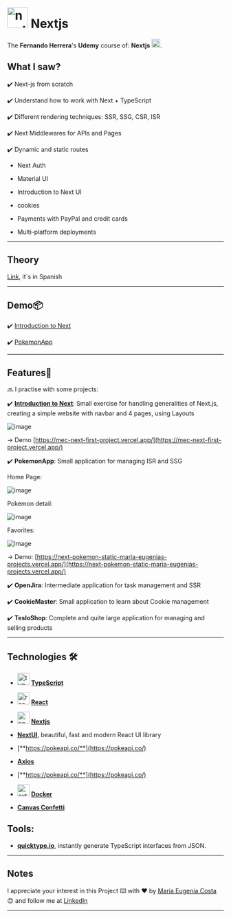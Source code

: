 # <img width="48" height="48" src="https://img.icons8.com/color/48/nextjs.png" alt="nextjs"/> Nextjs

The **Fernando Herrera**'s **Udemy** course of:  **Nextjs** <img width="20" height="20" src="https://img.icons8.com/color/20/nextjs.png" alt="nextjs"/>.

## What I saw?

✔️ Next-js from scratch

✔️ Understand how to work with Next + TypeScript

✔️ Different rendering techniques: SSR, SSG, CSR, ISR

✔️ Next Middlewares for APIs and Pages

✔️ Dynamic and static routes

- Next Auth

- Material UI

- Introduction to Next UI

- cookies

- Payments with PayPal and credit cards

- Multi-platform deployments

---

## Theory

[Link](https://github.com/eugenia1984/nextjs/tree/main/teoria), it´s in Spanish

---

## Demo📦

✔️ [Introduction to Next](https://mec-next-first-project.vercel.app/)

✔️ [PokemonApp](https://next-pokemon-static-maria-eugenias-projects.vercel.app/)

---

## Features📢


🔜 I practise with some projects:

✔️ [**Introduction to Next**](https://github.com/eugenia1984/nextjs/tree/main/01-initial-demo): Small exercise for handling generalities of Next.js, creating a simple website with navbar and 4 pages, using Layouts

![image](https://github.com/eugenia1984/nextjs/assets/72580574/fc6389d6-40e4-45a8-bf88-4799c32fc7bc)

-> Demo [https://mec-next-first-project.vercel.app/](https://mec-next-first-project.vercel.app/)

✔️ **PokemonApp**: Small application for managing ISR and SSG

Home Page:

![image](https://github.com/eugenia1984/nextjs/assets/72580574/235569c2-1231-4b88-be3e-dfacbc69d069)

Pokemon detail:

![image](https://github.com/eugenia1984/nextjs/assets/72580574/c54461c8-a9b3-4b9f-9aa7-506705ea556c)

Favorites:

![image](https://github.com/eugenia1984/nextjs/assets/72580574/4d51ee55-17f6-4988-bdd2-55ad64bc9b1a)

-> Demo: [https://next-pokemon-static-maria-eugenias-projects.vercel.app/](https://next-pokemon-static-maria-eugenias-projects.vercel.app/)

✔️ **OpenJira**: Intermediate application for task management and SSR

✔️ **CookieMaster**: Small application to learn about Cookie management

✔️ **TesloShop**: Complete and quite large application for managing and selling products

---

## Technologies 🛠️

- <img width="28" height="28" src="https://img.icons8.com/external-tal-revivo-color-tal-revivo/28/external-typescript-an-open-source-programming-language-developed-and-maintained-by-microsoft-logo-color-tal-revivo.png" alt="typescript icon"/> [**TypeScript**](https://www.typescriptlang.org/)

- <img width="28" height="28" src="https://img.icons8.com/office/28/react.png" alt="react icon"/> [**React**](https://react.dev/)

- <img width="28" height="28" src="https://img.icons8.com/color/28/nextjs.png" alt="nextjs icon"/> [**Nextjs**](https://nextjs.org/)

- [**NextUI**](https://nextui.org/), beautiful, fast and modern React UI library

- [**https://pokeapi.co/**](https://pokeapi.co/)

- [**Axios**](https://axios-http.com/)

- [**https://pokeapi.co/**](https://pokeapi.co/)
  
- <img width="28" height="28" src="https://img.icons8.com/external-tal-revivo-color-tal-revivo/28/external-docker-a-set-of-coupled-software-as-a-service-logo-color-tal-revivo.png" alt="external-docker-a-set-of-coupled-software-as-a-service-logo-color-tal-revivo"/> [**Docker**](https://www.docker.com/)


- [**Canvas Confetti**](https://www.npmjs.com/package/canvas-confetti)

## Tools: 

- [**quicktype.io**](https://quicktype.io/typescript), instantly generate TypeScript interfaces from JSON.

---

## Notes

I appreciate your interest in this Project ⌨️ with ❤️ by [María Eugenia Costa](https://github.com/eugenia1984) 😊 and follow me at [LinkedIn](http://www.linkedin.com/in/maríaeugeniacosta)

---
